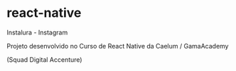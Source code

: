 # react-native

Instalura - Instagram

Projeto desenvolvido no Curso de React Native da Caelum / GamaAcademy

(Squad Digital Accenture)
